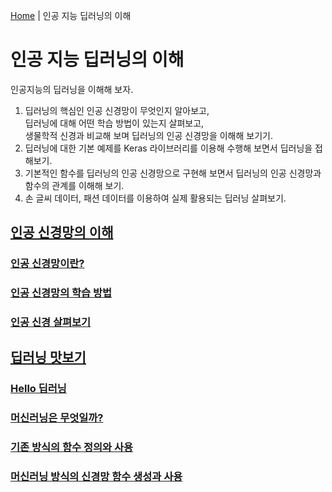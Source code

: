 [Home](./../README.md) | 인공 지능 딥러닝의 이해

# 인공 지능 딥러닝의 이해

인공지능의 딥러닝을 이해해 보자.

1. 딥러닝의 핵심인 인공 신경망이 무엇인지 알아보고,  
딥러닝에 대해 어떤 학습 방법이 있는지 살펴보고,  
생물학적 신경과 비교해 보며 딥러닝의 인공 신경망을 이해해 보기기.
2. 딥러닝에 대한 기본 예제를 Keras 라이브러리를 이용해 수행해 보면서 딥러닝을 접해보기.
3. 기본적인 함수를 딥러닝의 인공 신경망으로 구현해 보면서 딥러닝의 인공 신경망과 함수의 관계를 이해해 보기.
4. 손 글씨 데이터, 패션 데이터를 이용하여 실제 활용되는 딥러닝 살펴보기.


## [인공 신경망의 이해](./1_1/README.md)
### [인공 신경망이란?](./1_1/1_1_1/README.md)
### [인공 신경망의 학습 방법](./1_1/1_1_2/README.md)
### [인공 신경 살펴보기](./1_1/1_1_3/README.md)
## [딥러닝 맛보기](./1_2/README.md)
### [Hello 딥러닝](./1_2/1_2_1/README.md)
### [머신러닝은 무엇일까?](./1_2/1_2_2/README.md)
### [기존 방식의 함수 정의와 사용](./1_2/1_2_3/README.md)
### [머신러닝 방식의 신경망 함수 생성과 사용](./1_2/1_2_4/README.md)

